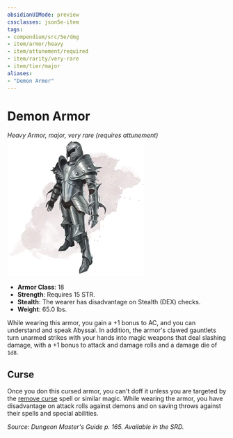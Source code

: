 ```yaml
---
obsidianUIMode: preview
cssclasses: json5e-item
tags:
- compendium/src/5e/dmg
- item/armor/heavy
- item/attunement/required
- item/rarity/very-rare
- item/tier/major
aliases: 
- "Demon Armor"
---
```

# Demon Armor
*Heavy Armor, major, very rare (requires attunement)*  
![](https://raw.githubusercontent.com/5etools-mirror-2/5etools-img/main/items/DMG/Demon%20Armor.webp#right)  

- **Armor Class**: 18
- **Strength**: Requires 15 STR.
- **Stealth**: The wearer has disadvantage on Stealth (DEX) checks.
- **Weight**: 65.0 lbs.

While wearing this armor, you gain a +1 bonus to AC, and you can understand and speak Abyssal. In addition, the armor's clawed gauntlets turn unarmed strikes with your hands into magic weapons that deal slashing damage, with a +1 bonus to attack and damage rolls and a damage die of `1d8`.

## Curse

Once you don this cursed armor, you can't doff it unless you are targeted by the [remove curse](/3-Mechanics/CLI/spells/remove-curse.md) spell or similar magic. While wearing the armor, you have disadvantage on attack rolls against demons and on saving throws against their spells and special abilities.

*Source: Dungeon Master's Guide p. 165. Available in the SRD.*